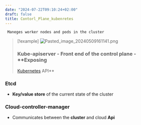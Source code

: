 ```yaml
---
date: "2024-07-22T09:10:24+02:00"
draft: false
title: Contorl_Plane_kubenretes
---
```


     Maneges worker nodes and pods in the cluster

> \[!example\]
> ![Pasted_image_20240509161141.png](/Notes/Pasted_image_20240509161141.png)
> ### Kube-apiserver - Front end of the control plane - **Exposing
> [Kubernetes](/Notes/posts/CKA/Kubernetes) API**

### Etcd

-   **Key/value store** of the current state of the cluster

### Cloud-controller-manager

-   Communicates between the **cluster** and cloud **Api**
